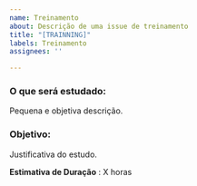 ```yaml
---
name: Treinamento
about: Descrição de uma issue de treinamento
title: "[TRAINNING]"
labels: Treinamento
assignees: ''

---
```


### O que será estudado:
Pequena e objetiva descrição.

### Objetivo:
Justificativa do estudo.

**Estimativa de Duração** : X horas
